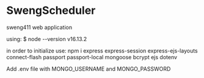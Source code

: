 # SwengScheduler
sweng411 web application

using:
    $ node --version
    v16.13.2

in order to initialize use:
    npm i express express-session express-ejs-layouts connect-flash passport passport-local mongoose bcrypt ejs dotenv


Add .env file with MONGO_USERNAME and MONGO_PASSWORD